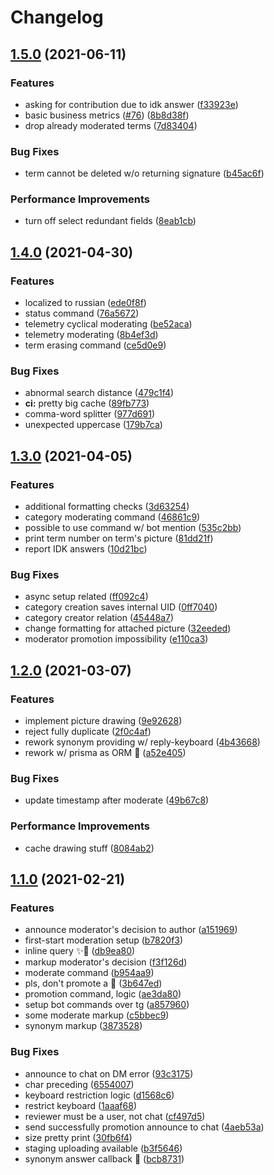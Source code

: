 # Changelog

## [1.5.0](https://www.github.com/ijo42/ObscureSlangTranslator/compare/v1.4.0...v1.5.0) (2021-06-11)


### Features

* asking for contribution due to idk answer ([f33923e](https://www.github.com/ijo42/ObscureSlangTranslator/commit/f33923efb66312fd661514685d97710b81243ebd))
* basic business metrics ([#76](https://www.github.com/ijo42/ObscureSlangTranslator/issues/76)) ([8b8d38f](https://www.github.com/ijo42/ObscureSlangTranslator/commit/8b8d38fc902431416a903e1abacf66107eb1d940))
* drop already moderated terms ([7d83404](https://www.github.com/ijo42/ObscureSlangTranslator/commit/7d834046e9752f637842d065568106802517f1f0))


### Bug Fixes

* term cannot be deleted w/o returning signature ([b45ac6f](https://www.github.com/ijo42/ObscureSlangTranslator/commit/b45ac6f4909b75934964819ec795b09f54e18f31))


### Performance Improvements

* turn off select redundant fields ([8eab1cb](https://www.github.com/ijo42/ObscureSlangTranslator/commit/8eab1cb259e59f683851cc1b621e073d6fc8f948))

## [1.4.0](https://www.github.com/ijo42/ObscureSlangTranslator/compare/v1.3.0...v1.4.0) (2021-04-30)


### Features

* localized to russian ([ede0f8f](https://www.github.com/ijo42/ObscureSlangTranslator/commit/ede0f8f0664640ce407f6c1724672cb0592f77f8))
* status command ([76a5672](https://www.github.com/ijo42/ObscureSlangTranslator/commit/76a56720fa4d2957675b41d08c6f69d746487b2f))
* telemetry cyclical moderating ([be52aca](https://www.github.com/ijo42/ObscureSlangTranslator/commit/be52aca3fe507adc1bc8a507bb8ba0ee31f0a2aa))
* telemetry moderating ([8b4ef3d](https://www.github.com/ijo42/ObscureSlangTranslator/commit/8b4ef3d047c312d46024d704417628e510e3ceeb))
* term erasing command ([ce5d0e9](https://www.github.com/ijo42/ObscureSlangTranslator/commit/ce5d0e987b8045f1f0d72cc393dac1525b0e321d))


### Bug Fixes

* abnormal search distance ([479c1f4](https://www.github.com/ijo42/ObscureSlangTranslator/commit/479c1f4d8a10f11c5e3f2595d41419e6d3e7a64b))
* **ci:** pretty big cache ([89fb773](https://www.github.com/ijo42/ObscureSlangTranslator/commit/89fb77330f0e41f34631c199681976f2415a595a))
* comma-word splitter ([977d691](https://www.github.com/ijo42/ObscureSlangTranslator/commit/977d6919df3377d132753b404bcabee12ed789fb))
* unexpected uppercase ([179b7ca](https://www.github.com/ijo42/ObscureSlangTranslator/commit/179b7ca3595a8a6bca66afd3f2c1e91faff88829))

## [1.3.0](https://www.github.com/ijo42/ObscureSlangTranslator/compare/v1.2.0...v1.3.0) (2021-04-05)


### Features

* additional formatting checks ([3d63254](https://www.github.com/ijo42/ObscureSlangTranslator/commit/3d63254ca5a3cfee3ec269d475eb7929c9aefe2b))
* category moderating command ([46861c9](https://www.github.com/ijo42/ObscureSlangTranslator/commit/46861c97212a1df97eb669daea10d7178e964789))
* possible to use command w/ bot mention ([535c2bb](https://www.github.com/ijo42/ObscureSlangTranslator/commit/535c2bb418cdf96ac135d67cdaa4841ac81613a5))
* print term number on term's picture ([81dd21f](https://www.github.com/ijo42/ObscureSlangTranslator/commit/81dd21f4778697ec750d3e526142382d3cb955f3))
* report IDK answers ([10d21bc](https://www.github.com/ijo42/ObscureSlangTranslator/commit/10d21bcbc732bb89b5d65cc1dfe1d2cf1c688199))


### Bug Fixes

* async setup related ([ff092c4](https://www.github.com/ijo42/ObscureSlangTranslator/commit/ff092c4764d64f85c11a02283743e53aa2d1b23b))
* category creation saves internal UID ([0ff7040](https://www.github.com/ijo42/ObscureSlangTranslator/commit/0ff7040f73ea5d055a67698bd2336ff7a1271fab))
* category creator relation ([45448a7](https://www.github.com/ijo42/ObscureSlangTranslator/commit/45448a7e3bae39edecc6cb8abeab25c5e859a4c7))
* change formatting for attached picture ([32eeded](https://www.github.com/ijo42/ObscureSlangTranslator/commit/32eededdb85f94fb98e65118d4ac4b788037863c))
* moderator promotion impossibility ([e110ca3](https://www.github.com/ijo42/ObscureSlangTranslator/commit/e110ca37c14190ea9ea47530351b4e5438e8554a))

## [1.2.0](https://www.github.com/ijo42/ObscureSlangTranslator/compare/v1.1.0...v1.2.0) (2021-03-07)


### Features

* implement picture drawing ([9e92628](https://www.github.com/ijo42/ObscureSlangTranslator/commit/9e92628aea4977bf7798806d2bad39527d29e707))
* reject fully duplicate ([2f0c4af](https://www.github.com/ijo42/ObscureSlangTranslator/commit/2f0c4af95ad206c718fdf263e93cd37320404c0b))
* rework synonym providing w/ reply-keyboard ([4b43668](https://www.github.com/ijo42/ObscureSlangTranslator/commit/4b43668231a8118f018add6430bc0f10b510a372))
* rework w/ prisma as ORM :art: ([a52e405](https://www.github.com/ijo42/ObscureSlangTranslator/commit/a52e405ac3270e9a1c6f3464448cbea60b6a0671))


### Bug Fixes

* update timestamp after moderate ([49b67c8](https://www.github.com/ijo42/ObscureSlangTranslator/commit/49b67c84953ab1dff562a6b79d47621e6b7ac4c2))


### Performance Improvements

* cache drawing stuff ([8084ab2](https://www.github.com/ijo42/ObscureSlangTranslator/commit/8084ab2f4888ad617226d55cc6596705c982b30a))

## [1.1.0](https://www.github.com/ijo42/ObscureSlangTranslator/compare/v1.0.2...v1.1.0) (2021-02-21)


### Features

* announce moderator's decision to author ([a151969](https://www.github.com/ijo42/ObscureSlangTranslator/commit/a1519692b5ab2e1ba771250f7559318112f28e82))
* first-start moderation setup ([b7820f3](https://www.github.com/ijo42/ObscureSlangTranslator/commit/b7820f35970faa6d528c5f1551d274afe839ff29))
* inline query :sparkles::hankey: ([db9ea80](https://www.github.com/ijo42/ObscureSlangTranslator/commit/db9ea804ac0fd53343af1cfe8c590503f5385201))
* markup moderator's decision ([f3f126d](https://www.github.com/ijo42/ObscureSlangTranslator/commit/f3f126d1011876dd55080f556caa19de5a277d2d))
* moderate command ([b954aa9](https://www.github.com/ijo42/ObscureSlangTranslator/commit/b954aa9222492adceb24eded3acd6d57116ef2f2))
* pls, don't promote a :robot: ([3b647ed](https://www.github.com/ijo42/ObscureSlangTranslator/commit/3b647ed745bcabe502c77fbd39a027a1ea9a1f77))
* promotion command, logic ([ae3da80](https://www.github.com/ijo42/ObscureSlangTranslator/commit/ae3da809dcff8f7f64420a07cff247e812d1fda2))
* setup bot commands over tg ([a857960](https://www.github.com/ijo42/ObscureSlangTranslator/commit/a857960949be5fc85cc82ea4d971caf065869b65))
* some moderate markup ([c5bbec9](https://www.github.com/ijo42/ObscureSlangTranslator/commit/c5bbec97aabdff51bccac31bd4c016eb30749a10))
* synonym markup ([3873528](https://www.github.com/ijo42/ObscureSlangTranslator/commit/38735284e143244d15621e960d14d0c69085c55a))


### Bug Fixes

* announce to chat on DM error ([93c3175](https://www.github.com/ijo42/ObscureSlangTranslator/commit/93c31753edf99c2346fbe623d668b55c945cfaab))
* char preceding ([6554007](https://www.github.com/ijo42/ObscureSlangTranslator/commit/6554007660cbcb1151eecdc52f677900307bbcbb))
* keyboard restriction logic ([d1568c6](https://www.github.com/ijo42/ObscureSlangTranslator/commit/d1568c6b7706ca8a6ee6caa83e01545760dcfe11))
* restrict keyboard ([1aaaf68](https://www.github.com/ijo42/ObscureSlangTranslator/commit/1aaaf68b77498f0f9c79f4d81eef9a9b74168a25))
* reviewer must be a user, not chat ([cf497d5](https://www.github.com/ijo42/ObscureSlangTranslator/commit/cf497d54ad3c659cb1f551df5dfae210c7b0b4b0))
* send successfully promotion announce to chat ([4aeb53a](https://www.github.com/ijo42/ObscureSlangTranslator/commit/4aeb53ab5aa0dc32e77aa06c1ea5fc1a8eb98377))
* size pretty print ([30fb6f4](https://www.github.com/ijo42/ObscureSlangTranslator/commit/30fb6f4881c40ea7146343fce2a99f38caf39f3a))
* staging uploading available ([b3f5646](https://www.github.com/ijo42/ObscureSlangTranslator/commit/b3f564600ff6dff477236a1c8e28d1a9a5a3bc35))
* synonym answer callback :bug: ([bcb8731](https://www.github.com/ijo42/ObscureSlangTranslator/commit/bcb8731f462cfa27d52ca02646a9c32efc6d7ad8))
